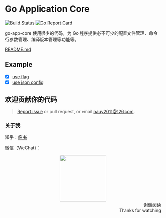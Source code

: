 # Go Application Core

[![Build Status](https://travis-ci.org/tmpbook/go-app-core.svg?branch=master)](https://travis-ci.org/tmpbook/go-app-core) [![Go Report Card](https://goreportcard.com/badge/github.com/tmpbook/go-app-core)](https://goreportcard.com/report/github.com/tmpbook/go-app-core)

go-app-core 使用很少的代码，为 Go 程序提供必不可少的配置文件管理、命令行参数管理、编译版本管理等功能等。

[README.md](README.md)

## Example

- [x] [use flag](_examples/flag/main.go)
- [x] [use json config](_examples/jsonConfig/main.go)

## 欢迎贡献你的代码

> [Report issue](https://github.com/tmpbook/go-app-core/issues/new) or pull request, or email nauy2011@126.com.

### 关于我

知乎：[临书](https://www.zhihu.com/people/tmpbook/activities)

微信（WeChat）：

<div align=center>
    <img width="150" height="150" src="https://github.com/tmpbook/Django-with-ElasticSearch/blob/master/Wechat.jpeg"/>
</div>

<div align=right>谢谢阅读</div>
<div align=right>Thanks for watching</div>
